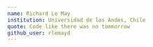 ```yaml
---
name: Richard Le May
institution: Universidad de los Andes, Chile
quote: Code like there was no tommorrow
github_user: rlemayd
---
```

